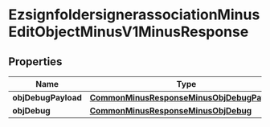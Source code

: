 
# EzsignfoldersignerassociationMinusEditObjectMinusV1MinusResponse

## Properties
Name | Type | Description | Notes
------------ | ------------- | ------------- | -------------
**objDebugPayload** | [**CommonMinusResponseMinusObjDebugPayload**](CommonMinusResponseMinusObjDebugPayload.md) |  |  [optional]
**objDebug** | [**CommonMinusResponseMinusObjDebug**](CommonMinusResponseMinusObjDebug.md) |  |  [optional]



